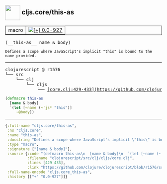 ## <img width="48px" valign="middle" src="http://i.imgur.com/Hi20huC.png"> cljs.core/this-as

 <table border="1">
<tr>
<td>macro</td>
<td><a href="https://github.com/cljsinfo/api-refs/tree/0.0-927"><img valign="middle" alt="[+] 0.0-927" src="https://img.shields.io/badge/+-0.0--927-lightgrey.svg"></a> </td>
</tr>
</table>

 <samp>
(__this-as__ name & body)<br>
</samp>

```
Defines a scope where JavaScript's implicit "this" is bound to the name provided.
```

---

 <pre>
clojurescript @ r1576
└── src
    └── clj
        └── cljs
            └── <ins>[core.clj:429-433](https://github.com/clojure/clojurescript/blob/r1576/src/clj/cljs/core.clj#L429-L433)</ins>
</pre>

```clj
(defmacro this-as
  [name & body]
  `(let [~name (~'js* "this")]
     ~@body))
```


---

```clj
{:full-name "cljs.core/this-as",
 :ns "cljs.core",
 :name "this-as",
 :docstring "Defines a scope where JavaScript's implicit \"this\" is bound to the name provided.",
 :type "macro",
 :signature ["[name & body]"],
 :source {:code "(defmacro this-as\n  [name & body]\n  `(let [~name (~'js* \"this\")]\n     ~@body))",
          :filename "clojurescript/src/clj/cljs/core.clj",
          :lines [429 433],
          :link "https://github.com/clojure/clojurescript/blob/r1576/src/clj/cljs/core.clj#L429-L433"},
 :full-name-encode "cljs.core_this-as",
 :history [["+" "0.0-927"]]}

```
